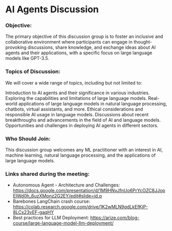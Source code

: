 # AI Agents Discussion
### Objective:
The primary objective of this discussion group is to foster an inclusive and collaborative environment where participants can engage in thought-provoking discussions, share knowledge, and exchange ideas about AI agents and their applications, with a specific focus on large language models like GPT-3.5.

### Topics of Discussion:
We will cover a wide range of topics, including but not limited to:

Introduction to AI agents and their significance in various industries.
Exploring the capabilities and limitations of large language models.
Real-world applications of large language models in natural language processing, chatbots, virtual assistants, and more.
Ethical considerations and responsible AI usage in language models.
Discussions about recent breakthroughs and advancements in the field of AI and language models.
Opportunities and challenges in deploying AI agents in different sectors.

### Who Should Join:
This discussion group welcomes any ML practitioner with an interest in AI, machine learning, natural language processing, and the applications of large language models. 

### Links shared during the meeting:
- Autonomous Agent - Architecture and Challenges: https://docs.google.com/presentation/d/1M9HNvJfnUo6PrYcOZC8JJopEIWd0h_6uzXMpnz2G2EY/edit#slide=id.p
- Barebones LangChain crash course: https://colab.research.google.com/drive/1K2wMLN9qdLkEfKjP-8LCx23vEF-gaqHY
- Best practices for LLM Deployment: https://arize.com/blog-course/large-language-model-llm-deployment/
